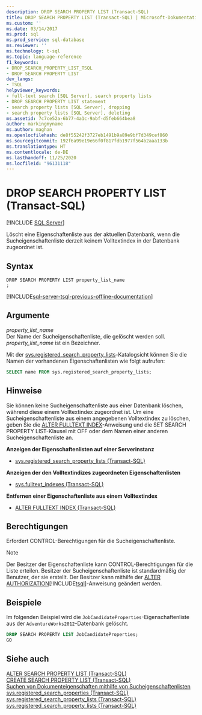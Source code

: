 ```yaml
---
description: DROP SEARCH PROPERTY LIST (Transact-SQL)
title: DROP SEARCH PROPERTY LIST (Transact-SQL) | Microsoft-Dokumentation
ms.custom: ''
ms.date: 03/14/2017
ms.prod: sql
ms.prod_service: sql-database
ms.reviewer: ''
ms.technology: t-sql
ms.topic: language-reference
f1_keywords:
- DROP_SEARCH_PROPERTY_LIST_TSQL
- DROP SEARCH PROPERTY LIST
dev_langs:
- TSQL
helpviewer_keywords:
- full-text search [SQL Server], search property lists
- DROP SEARCH PROPERTY LIST statement
- search property lists [SQL Server], dropping
- search property lists [SQL Server], deleting
ms.assetid: 7c7ce52a-6b77-4a1c-9abf-d5feb664bea8
author: markingmyname
ms.author: maghan
ms.openlocfilehash: de8f55242f3727eb1491b9a89e9bf7d349cef860
ms.sourcegitcommit: 192f6a99e19e66f0f817fdb1977f564b2aaa133b
ms.translationtype: HT
ms.contentlocale: de-DE
ms.lasthandoff: 11/25/2020
ms.locfileid: "96131118"
---
```

# <a name="drop-search-property-list-transact-sql"></a>DROP SEARCH PROPERTY LIST (Transact-SQL)
[!INCLUDE [SQL Server](../../includes/applies-to-version/sqlserver.md)]

  Löscht eine Eigenschaftenliste aus der aktuellen Datenbank, wenn die Sucheigenschaftenliste derzeit keinem Volltextindex in der Datenbank zugeordnet ist.  
  
## <a name="syntax"></a>Syntax  
  
```syntaxsql
DROP SEARCH PROPERTY LIST property_list_name  
;  
```  
  
[!INCLUDE[sql-server-tsql-previous-offline-documentation](../../includes/sql-server-tsql-previous-offline-documentation.md)]

## <a name="arguments"></a>Argumente
 *property_list_name*  
 Der Name der Sucheigenschaftenliste, die gelöscht werden soll. *property_list_name* ist ein Bezeichner.  
  
 Mit der [sys.registered_search_property_lists](../../relational-databases/system-catalog-views/sys-registered-search-property-lists-transact-sql.md)-Katalogsicht können Sie die Namen der vorhandenen Eigenschaftenlisten wie folgt aufrufen:  
  
```sql  
SELECT name FROM sys.registered_search_property_lists;  
```  
  
## <a name="remarks"></a>Hinweise  
 Sie können keine Sucheigenschaftenliste aus einer Datenbank löschen, während diese einem Volltextindex zugeordnet ist. Um eine Sucheigenschaftenliste aus einem angegebenen Volltextindex zu löschen, geben Sie die [ALTER FULLTEXT INDEX](../../t-sql/statements/alter-fulltext-index-transact-sql.md)-Anweisung und die SET SEARCH PROPERTY LIST-Klausel mit OFF oder dem Namen einer anderen Sucheigenschaftenliste an.  
  
 **Anzeigen der Eigenschaftenlisten auf einer Serverinstanz**  
  
-   [sys.registered_search_property_lists &#40;Transact-SQL&#41;](../../relational-databases/system-catalog-views/sys-registered-search-property-lists-transact-sql.md)  
  
 **Anzeigen der den Volltextindizes zugeordneten Eigenschaftenlisten**  
  
-   [sys.fulltext_indexes &#40;Transact-SQL&#41;](../../relational-databases/system-catalog-views/sys-fulltext-indexes-transact-sql.md)  
  
 **Entfernen einer Eigenschaftenliste aus einem Volltextindex**  
  
-   [ALTER FULLTEXT INDEX &#40;Transact-SQL&#41;](../../t-sql/statements/alter-fulltext-index-transact-sql.md)  
  
##  <a name="permissions"></a><a name="Permissions"></a> Berechtigungen  
 Erfordert CONTROL-Berechtigungen für die Sucheigenschaftenliste.  
  
> [!NOTE]  
>  Der Besitzer der Eigenschaftenliste kann CONTROL-Berechtigungen für die Liste erteilen. Besitzer der Sucheigenschaftenliste ist standardmäßig der Benutzer, der sie erstellt. Der Besitzer kann mithilfe der [ALTER AUTHORIZATION](../../t-sql/statements/alter-authorization-transact-sql.md)[!INCLUDE[tsql](../../includes/tsql-md.md)]-Anweisung geändert werden.  
  
## <a name="examples"></a>Beispiele  
 Im folgenden Beispiel wird die `JobCandidateProperties`-Eigenschaftenliste aus der `AdventureWorks2012`-Datenbank gelöscht.  
  
```sql  
DROP SEARCH PROPERTY LIST JobCandidateProperties;  
GO  
```  
  
## <a name="see-also"></a>Siehe auch  
 [ALTER SEARCH PROPERTY LIST &#40;Transact-SQL&#41;](../../t-sql/statements/alter-search-property-list-transact-sql.md)   
 [CREATE SEARCH PROPERTY LIST &#40;Transact-SQL&#41;](../../t-sql/statements/create-search-property-list-transact-sql.md)   
 [Suchen von Dokumenteigenschaften mithilfe von Sucheigenschaftenlisten](../../relational-databases/search/search-document-properties-with-search-property-lists.md)   
 [sys.registered_search_properties &#40;Transact-SQL&#41;](../../relational-databases/system-catalog-views/sys-registered-search-properties-transact-sql.md)   
 [sys.registered_search_property_lists &#40;Transact-SQL&#41;](../../relational-databases/system-catalog-views/sys-registered-search-property-lists-transact-sql.md)   
 [sys.registered_search_property_lists &#40;Transact-SQL&#41;](../../relational-databases/system-catalog-views/sys-registered-search-property-lists-transact-sql.md)  
  
  
